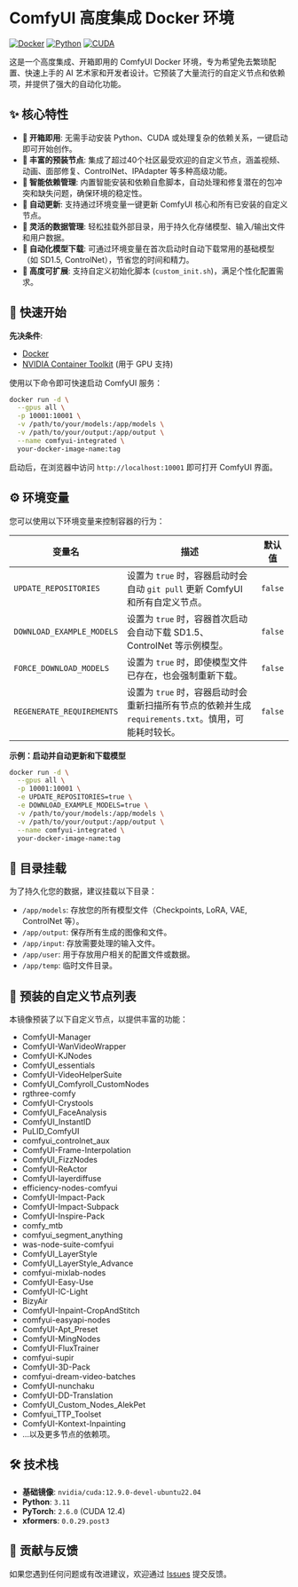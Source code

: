 # ComfyUI 高度集成 Docker 环境

[![Docker](https://img.shields.io/badge/Docker-ready-blue.svg)](https://www.docker.com/)
[![Python](https://img.shields.io/badge/Python-3.11-blue.svg)](https://www.python.org/)
[![CUDA](https://img.shields.io/badge/CUDA-12.9.0-green.svg)](https://developer.nvidia.com/cuda-toolkit)

这是一个高度集成、开箱即用的 ComfyUI Docker 环境，专为希望免去繁琐配置、快速上手的 AI 艺术家和开发者设计。它预装了大量流行的自定义节点和依赖项，并提供了强大的自动化功能。

## ✨ 核心特性

*   **🚀 开箱即用**: 无需手动安装 Python、CUDA 或处理复杂的依赖关系，一键启动即可开始创作。
*   **🧩 丰富的预装节点**: 集成了超过40个社区最受欢迎的自定义节点，涵盖视频、动画、面部修复、ControlNet、IPAdapter 等多种高级功能。
*   **🧠 智能依赖管理**: 内置智能安装和依赖自愈脚本，自动处理和修复潜在的包冲突和缺失问题，确保环境的稳定性。
*   **🔄 自动更新**: 支持通过环境变量一键更新 ComfyUI 核心和所有已安装的自定义节点。
*   **📂 灵活的数据管理**: 轻松挂载外部目录，用于持久化存储模型、输入/输出文件和用户数据。
*   **🤖 自动化模型下载**: 可通过环境变量在首次启动时自动下载常用的基础模型（如 SD1.5, ControlNet），节省您的时间和精力。
*   **🔧 高度可扩展**: 支持自定义初始化脚本 (`custom_init.sh`)，满足个性化配置需求。

## 🚀 快速开始

**先决条件**:
*   [Docker](https://www.docker.com/get-started)
*   [NVIDIA Container Toolkit](https://docs.nvidia.com/datacenter/cloud-native/container-toolkit/latest/install-guide.html) (用于 GPU 支持)

使用以下命令即可快速启动 ComfyUI 服务：

```bash
docker run -d \
  --gpus all \
  -p 10001:10001 \
  -v /path/to/your/models:/app/models \
  -v /path/to/your/output:/app/output \
  --name comfyui-integrated \
  your-docker-image-name:tag
```

启动后，在浏览器中访问 `http://localhost:10001` 即可打开 ComfyUI 界面。

## ⚙️ 环境变量

您可以使用以下环境变量来控制容器的行为：

| 变量名                    | 描述                                                                                             | 默认值   |
| ------------------------- | ------------------------------------------------------------------------------------------------ | -------- |
| `UPDATE_REPOSITORIES`     | 设置为 `true` 时，容器启动时会自动 `git pull` 更新 ComfyUI 和所有自定义节点。                      | `false`  |
| `DOWNLOAD_EXAMPLE_MODELS` | 设置为 `true` 时，容器首次启动会自动下载 SD1.5、ControlNet 等示例模型。                            | `false`  |
| `FORCE_DOWNLOAD_MODELS`   | 设置为 `true` 时，即使模型文件已存在，也会强制重新下载。                                           | `false`  |
| `REGENERATE_REQUIREMENTS` | 设置为 `true` 时，容器启动时会重新扫描所有节点的依赖并生成 `requirements.txt`。慎用，可能耗时较长。 | `false`  |

**示例：启动并自动更新和下载模型**
```bash
docker run -d \
  --gpus all \
  -p 10001:10001 \
  -e UPDATE_REPOSITORIES=true \
  -e DOWNLOAD_EXAMPLE_MODELS=true \
  -v /path/to/your/models:/app/models \
  -v /path/to/your/output:/app/output \
  --name comfyui-integrated \
  your-docker-image-name:tag
```

## 📂 目录挂载

为了持久化您的数据，建议挂载以下目录：

*   `/app/models`: 存放您的所有模型文件（Checkpoints, LoRA, VAE, ControlNet 等）。
*   `/app/output`: 保存所有生成的图像和文件。
*   `/app/input`: 存放需要处理的输入文件。
*   `/app/user`: 用于存放用户相关的配置文件或数据。
*   `/app/temp`: 临时文件目录。

## 🧩 预装的自定义节点列表

本镜像预装了以下自定义节点，以提供丰富的功能：

*   ComfyUI-Manager
*   ComfyUI-WanVideoWrapper
*   ComfyUI-KJNodes
*   ComfyUI_essentials
*   ComfyUI-VideoHelperSuite
*   ComfyUI_Comfyroll_CustomNodes
*   rgthree-comfy
*   ComfyUI-Crystools
*   ComfyUI_FaceAnalysis
*   ComfyUI_InstantID
*   PuLID_ComfyUI
*   comfyui_controlnet_aux
*   ComfyUI-Frame-Interpolation
*   ComfyUI_FizzNodes
*   ComfyUI-ReActor
*   ComfyUI-layerdiffuse
*   efficiency-nodes-comfyui
*   ComfyUI-Impact-Pack
*   ComfyUI-Impact-Subpack
*   ComfyUI-Inspire-Pack
*   comfy_mtb
*   comfyui_segment_anything
*   was-node-suite-comfyui
*   ComfyUI_LayerStyle
*   ComfyUI_LayerStyle_Advance
*   comfyui-mixlab-nodes
*   ComfyUI-Easy-Use
*   ComfyUI-IC-Light
*   BizyAir
*   ComfyUI-Inpaint-CropAndStitch
*   comfyui-easyapi-nodes
*   ComfyUI-Apt_Preset
*   ComfyUI-MingNodes
*   ComfyUI-FluxTrainer
*   comfyui-supir
*   ComfyUI-3D-Pack
*   comfyui-dream-video-batches
*   ComfyUI-nunchaku
*   ComfyUI-DD-Translation
*   ComfyUI_Custom_Nodes_AlekPet
*   Comfyui_TTP_Toolset
*   ComfyUI-Kontext-Inpainting
*   ...以及更多节点的依赖项。

## 🛠️ 技术栈

*   **基础镜像**: `nvidia/cuda:12.9.0-devel-ubuntu22.04`
*   **Python**: `3.11`
*   **PyTorch**: `2.6.0` (CUDA 12.4)
*   **xformers**: `0.0.29.post3`

## 🤝 贡献与反馈

如果您遇到任何问题或有改进建议，欢迎通过 [Issues](https://github.com/your-repo/issues) 提交反馈。